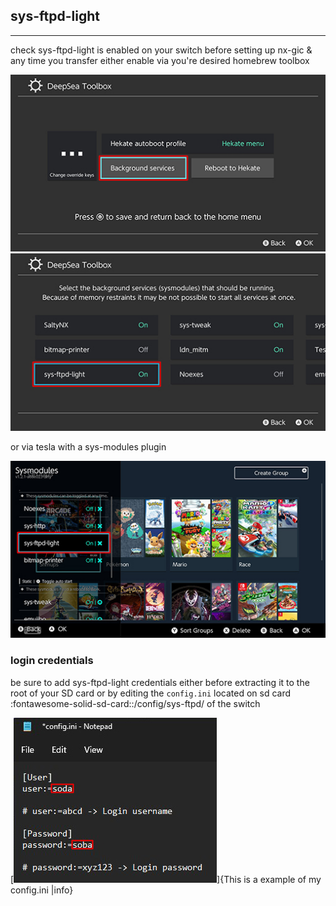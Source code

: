 ## sys-ftpd-light
---
check sys-ftpd-light is enabled on your switch before setting up nx-gic & any time you transfer
either enable via you're desired homebrew toolbox

![ftpd](<img/toolbox1.jpg>)
![ftpd](<img/toolbox2.jpg>)

or via tesla with a sys-modules plugin

![ftpd](<img/toolbox3.jpg>)

### login credentials

be sure to add sys-ftpd-light credentials either before extracting it to the root of your SD card or by editing the `config.ini`
located on sd card :fontawesome-solid-sd-card::/config/sys-ftpd/ of the switch

[![ftpd](<img/sysftpd.jpg>)]{This is a example of my config.ini |info}